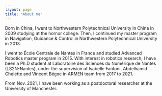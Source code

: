 ```yaml
---
layout: page
title: "About me"
---
```


Born in China, I went to Northwestern Polytechnical University in China in 2009 studying at the hornor college. Then, I continued my master program in Navigation, Guidance & Control in Northwestern Polytechnical University in 2013.

I went to École Centrale de Nantes in France and studied Advanced Robotics master program in 2015. With interest in robotics research, I have been a Ph.D student at Laboratoire des Sciences du Numérique de Nantes (LS2N-Nantes), under the supervision of Isabelle Fantoni, Abdelhamid Cheiette and Vincent Bégoc in ARMEN team from 2017 to 2021.

From Nov. 2021, I have been working as a postdoctoral researcher at the University of Manchester.